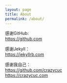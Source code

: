 ```yaml
---
layout: page
title: About
permalink: /about/
---
```



感谢GitHub:<br />https://github.com


感谢Jekyll：<br />https://jekyllrb.com


感谢我自己：<br />https://github.com/crazycuc  <br />https://crazycuc.com
